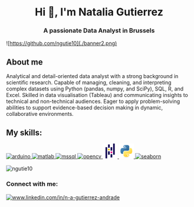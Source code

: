 <h1 align="center">Hi 👋, I'm Natalia Gutierrez</h1>
<h3 align="center">A passionate Data Analyst in Brussels</h3>

![https://github.com/ngutie10](./banner2.png)

About me
----------------------

Analytical and detail-oriented data analyst with a strong background in scientific research. Capable of managing, cleaning, and interpreting complex datasets using Python (pandas, numpy, and SciPy), SQL, R, and Excel. Skilled in data visualisation (Tableau) and communicating insights to technical and non-technical audiences. Eager to apply problem-solving abilities to support evidence-based decision making in dynamic, collaborative environments.

## My skills:

<p align="left"> <a href="https://www.arduino.cc/" target="_blank" rel="noreferrer"> <img src="https://cdn.worldvectorlogo.com/logos/arduino-1.svg" alt="arduino" width="40" height="40"/> </a> <a href="https://www.mathworks.com/" target="_blank" rel="noreferrer"> <img src="https://upload.wikimedia.org/wikipedia/commons/2/21/Matlab_Logo.png" alt="matlab" width="40" height="40"/> </a> <a href="https://www.microsoft.com/en-us/sql-server" target="_blank" rel="noreferrer"> <img src="https://www.svgrepo.com/show/303229/microsoft-sql-server-logo.svg" alt="mssql" width="40" height="40"/> </a> <a href="https://opencv.org/" target="_blank" rel="noreferrer"> <img src="https://www.vectorlogo.zone/logos/opencv/opencv-icon.svg" alt="opencv" width="40" height="40"/> </a> <a href="https://pandas.pydata.org/" target="_blank" rel="noreferrer"> <img src="https://raw.githubusercontent.com/devicons/devicon/2ae2a900d2f041da66e950e4d48052658d850630/icons/pandas/pandas-original.svg" alt="pandas" width="40" height="40"/> </a> <a href="https://www.python.org" target="_blank" rel="noreferrer"> <img src="https://raw.githubusercontent.com/devicons/devicon/master/icons/python/python-original.svg" alt="python" width="40" height="40"/> </a> <a href="https://seaborn.pydata.org/" target="_blank" rel="noreferrer"> <img src="https://seaborn.pydata.org/_images/logo-mark-lightbg.svg" alt="seaborn" width="40" height="40"/> </a> </p>

<p><img align="center" src="https://github-readme-stats.vercel.app/api/top-langs?username=ngutie10&show_icons=true&locale=en&layout=compact" alt="ngutie10" /></p>

<h3 align="left">Connect with me:</h3>
<p align="left">
<a href="https://linkedin.com/in/www.linkedin.com/in/n-a-gutierrez-andrade" target="blank"><img align="center" src="https://raw.githubusercontent.com/rahuldkjain/github-profile-readme-generator/master/src/images/icons/Social/linked-in-alt.svg" alt="www.linkedin.com/in/n-a-gutierrez-andrade" height="30" width="40" /></a>
</p>

